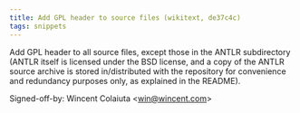 ```yaml
---
title: Add GPL header to source files (wikitext, de37c4c)
tags: snippets
---
```


Add GPL header to all source files, except those in the ANTLR subdirectory (ANTLR itself is licensed under the BSD license, and a copy of the ANTLR source archive is stored in/distributed with the repository for convenience and redundancy purposes only, as explained in the README).

Signed-off-by: Wincent Colaiuta &lt;win@wincent.com&gt;
